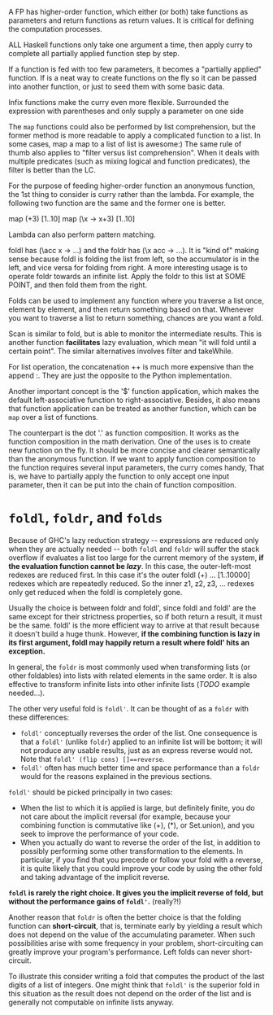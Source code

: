 A FP has higher-order function, which either (or both) take functions
as parameters and return functions as return values. It is critical
for defining the computation processes.

ALL Haskell functions only take one argument a time, then apply curry
to complete all partially applied function step by step.

If a function is fed with too few parameters, it becomes a "partially
applied" function. If is a neat way to create functions on the fly so
it can be passed into another function, or just to seed them with some
basic data.

Infix functions make the curry even more flexible. Surrounded the
expression with parentheses and only supply a parameter on one side

The `map` functions could also be performed by list comprehension, but
the former method is more readable to apply a complicated function to
a list. In some cases, map a map to a list of list is awesome:) The
same rule of thumb also applies to "filter versus list
comprehension". When it deals with multiple predicates (such as mixing
logical and function predicates), the filter is better than the LC.

For the purpose of feeding higher-order function an anonymous
function, the 1st thing to consider is curry rather than the
lambda. For example, the following two function are the same and the
former one is better.

map (+3) [1..10]
map (\x -> x+3) [1..10]

Lambda can also perform pattern matching.

foldl has (\acc x -> ...) and the foldr has (\x acc -> ...). It is
"kind of" making sense because foldl is folding the list from left, so
the accumulator is in the left, and vice versa for folding from
right. A more interesting usage is to operate foldr towards an
infinite list. Apply the foldr to this list at SOME POINT, and then
fold them from the right.

Folds can be used to implement any function where you traverse a list
once, element by element, and then return something based on
that. Whenever you want to traverse a list to return something,
chances are you want a fold.

Scan is similar to fold, but is able to monitor the intermediate
results. This is another function **facilitates** lazy evaluation,
which mean "it will fold until a certain point". The similar
alternatives involves filter and takeWhile.

For list operation, the concatenation ++ is much more expensive than
the append :. They are just the opposite to the Python implementation.

Another important concept is the '$' function application, which makes
the default left-associative function to right-associative. Besides,
it also means that function application can be treated as another
function, which can be `map` over a list of functions.

The counterpart is the dot '.' as function composition. It works as
the function composition in the math derivation. One of the uses is to
create new function on the fly. It should be more concise and clearer
semantically than the anonymous function. If we want to apply function
composition to the function requires several input parameters, the
curry comes handy, That is, we have to partially apply the function to
only accept one input parameter, then it can be put into the chain of
function composition.

# `foldl`, `foldr`, and `folds`

Because of GHC's lazy reduction strategy -- expressions are reduced
only when they are actually needed -- both `foldl` and `foldr` will
suffer the stack overflow if evaluates a list too large for the
current memory of the system, **if the evaluation function cannot be
_lazy_**. In this case, the outer-left-most
redexes are reduced first. In this case it's the outer foldl (+)
... [1..10000] redexes which are repeatedly reduced. So the inner z1,
z2, z3, ... redexes only get reduced when the foldl is completely gone.

Usually the choice is between foldr and foldl', since foldl and foldl'
are the same except for their strictness properties, so if both return
a result, it must be the same. foldl' is the more efficient way to
arrive at that result because it doesn't build a huge thunk. However,
**if the combining function is lazy in its first argument, foldl may
happily return a result where foldl' hits an exception.**

In general, the `foldr` is most commonly used when transforming lists
(or other foldables) into lists with related elements in the same
order. It is also effective to transform infinite lists into other
infinite lists (*TODO* example needed...).

The other very useful fold is `foldl'`. It can be thought of as a `foldr`
with these differences:

- `foldl'` conceptually reverses the order of the list. One consequence is
that a `foldl'` (unlike `foldr`) applied to an infinite list will be
bottom; it will not produce any usable results, just as an express
reverse would not. Note that `foldl' (flip cons) []==reverse`.
- `foldl'` often has much better time and space performance than a `foldr`
would for the reasons explained in the previous sections.

`foldl'` should be picked principally in two cases:

- When the list to which it is applied is large, but definitely finite,
you do not care about the implicit reversal (for example, because your
combining function is commutative like (+), (*), or Set.union), and
you seek to improve the performance of your code.
- When you actually do want to reverse the order of the list, in
addition to possibly performing some other transformation to the
elements. In particular, if you find that you precede or follow your
fold with a reverse, it is quite likely that you could improve your
code by using the other fold and taking advantage of the implicit
reverse.

**`foldl` is rarely the right choice. It gives you the implicit reverse of
fold, but without the performance gains of `foldl'`.** (really?!)

Another reason that `foldr` is often the better choice is that the
folding function can **short-circuit**, that is, terminate early by
yielding a result which does not depend on the value of the
accumulating parameter. When such possibilities arise with some
frequency in your problem, short-circuiting can greatly improve your
program's performance. Left folds can never short-circuit.

To illustrate this consider writing a fold that computes the product
of the last digits of a list of integers. One might think that `foldl'`
is the superior fold in this situation as the result does not depend
on the order of the list and is generally not computable on infinite
lists anyway.
